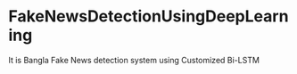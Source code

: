 # FakeNewsDetectionUsingDeepLearning
It is Bangla Fake News detection system using Customized Bi-LSTM
